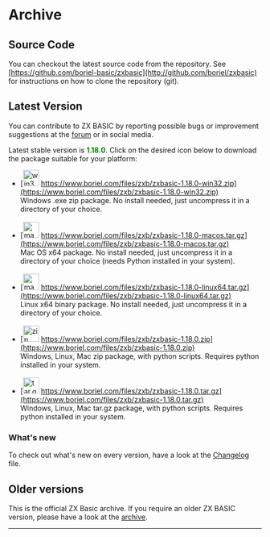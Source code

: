 # Archive

## Source Code
You can checkout the latest source code from the repository.
See [https://github.com/boriel-basic/zxbasic](http://github.com/boriel/zxbasic) for instructions on how to clone the
repository (git).


## Latest Version
You can contribute to ZX BASIC by reporting possible bugs or improvement suggestions at the
[forum](http://www.boriel.com/forum) or in social media.

Latest stable version is <span style="color: green;">**1.18.0**</span>.
Click on the desired icon below to download the package suitable for your platform:

* [<img src="https://zxbasic.readthedocs.io/en/docs/img/win32.png" alt="win32zip" width="32px"/>
  https://www.boriel.com/files/zxb/zxbasic-1.18.0-win32.zip](https://www.boriel.com/files/zxb/zxbasic-1.18.0-win32.zip)
<br />Windows .exe zip package. No install needed, just uncompress it in a directory of your choice.
<br/>&nbsp;
* [<img src="https://zxbasic.readthedocs.io/en/docs/img/macos.png" alt="macostargz" width="32px"/>
  https://www.boriel.com/files/zxb/zxbasic-1.18.0-macos.tar.gz](https://www.boriel.com/files/zxb/zxbasic-1.18.0-macos.tar.gz)
<br />Mac OS x64 package. No install needed, just uncompress it in a directory of your choice (needs Python installed
in your system).
<br/>&nbsp;
* [<img src="https://zxbasic.readthedocs.io/en/docs/img/linux.png" alt="macostargz" width="32px"/>
  https://www.boriel.com/files/zxb/zxbasic-1.18.0-linux64.tar.gz](https://www.boriel.com/files/zxb/zxbasic-1.18.0-linux64.tar.gz)
<br />Linux x64 binary package. No install needed, just uncompress it in a directory of your choice.
<br/>&nbsp;
* [<img src="https://zxbasic.readthedocs.io/en/docs/img/zip-package.png" alt="zip" width="32px"/>
  https://www.boriel.com/files/zxb/zxbasic-1.18.0.zip](https://www.boriel.com/files/zxb/zxbasic-1.18.0.zip)
<br />Windows, Linux, Mac zip package, with python scripts. Requires python installed in your system.
<br/>&nbsp;
* [<img src="https://zxbasic.readthedocs.io/en/docs/img/driver-down.png" alt="tar.gz" width="32px"/>
  https://www.boriel.com/files/zxb/zxbasic-1.18.0.tar.gz](https://www.boriel.com/files/zxb/zxbasic-1.18.0.tar.gz)
<br />Windows, Linux, Mac tar.gz package, with python scripts. Requires python installed in your system.

### What's new
To check out what's new on every version, have a look at the
[Changelog](https://github.com/boriel/zxbasic/blob/master/Changelog.md) file.

## Older versions
This is the official ZX Basic archive. If you require an older ZX BASIC version, please have a look
at the [archive](https://www.boriel.com/files/zxb/).

----

